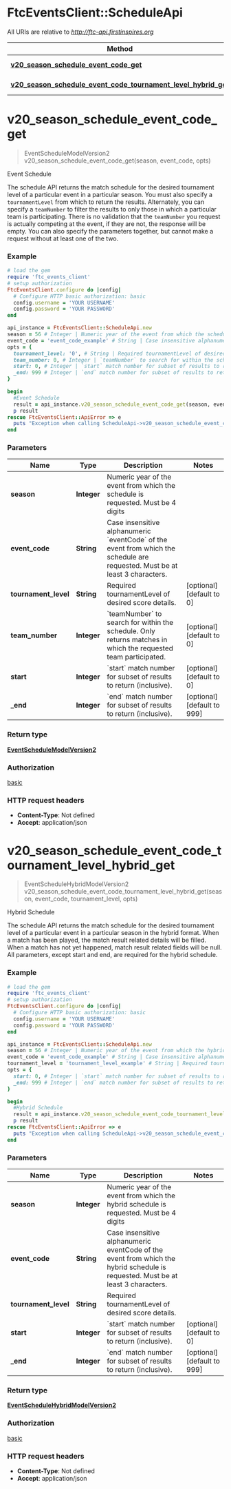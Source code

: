 # FtcEventsClient::ScheduleApi

All URIs are relative to *http://ftc-api.firstinspires.org*

Method | HTTP request | Description
------------- | ------------- | -------------
[**v20_season_schedule_event_code_get**](ScheduleApi.md#v20_season_schedule_event_code_get) | **GET** /v2.0/{season}/schedule/{eventCode} | Event Schedule
[**v20_season_schedule_event_code_tournament_level_hybrid_get**](ScheduleApi.md#v20_season_schedule_event_code_tournament_level_hybrid_get) | **GET** /v2.0/{season}/schedule/{eventCode}/{tournamentLevel}/hybrid | Hybrid Schedule

# **v20_season_schedule_event_code_get**
> EventScheduleModelVersion2 v20_season_schedule_event_code_get(season, event_code, opts)

Event Schedule

The schedule API returns the match schedule for the desired tournament level of a particular event in a particular season. You must also specify a `tournamentLevel` from which to return the results. Alternately, you can specify a `teamNumber` to filter the results to only those in which a particular team is participating. There is no validation that the `teamNumber` you request is actually competing at the event, if they are not, the response will be empty. You can also specify the parameters together, but cannot make a request without at least one of the two.

### Example
```ruby
# load the gem
require 'ftc_events_client'
# setup authorization
FtcEventsClient.configure do |config|
  # Configure HTTP basic authorization: basic
  config.username = 'YOUR USERNAME'
  config.password = 'YOUR PASSWORD'
end

api_instance = FtcEventsClient::ScheduleApi.new
season = 56 # Integer | Numeric year of the event from which the schedule is requested. Must be 4 digits
event_code = 'event_code_example' # String | Case insensitive alphanumeric `eventCode` of the event from which the schedule are requested. Must be at least 3 characters.
opts = { 
  tournament_level: '0', # String | Required tournamentLevel of desired score details.
  team_number: 0, # Integer | `teamNumber` to search for within the schedule. Only returns matches in which the requested team participated.
  start: 0, # Integer | `start` match number for subset of results to return (inclusive).
  _end: 999 # Integer | `end` match number for subset of results to return (inclusive).
}

begin
  #Event Schedule
  result = api_instance.v20_season_schedule_event_code_get(season, event_code, opts)
  p result
rescue FtcEventsClient::ApiError => e
  puts "Exception when calling ScheduleApi->v20_season_schedule_event_code_get: #{e}"
end
```

### Parameters

Name | Type | Description  | Notes
------------- | ------------- | ------------- | -------------
 **season** | **Integer**| Numeric year of the event from which the schedule is requested. Must be 4 digits | 
 **event_code** | **String**| Case insensitive alphanumeric &#x60;eventCode&#x60; of the event from which the schedule are requested. Must be at least 3 characters. | 
 **tournament_level** | **String**| Required tournamentLevel of desired score details. | [optional] [default to 0]
 **team_number** | **Integer**| &#x60;teamNumber&#x60; to search for within the schedule. Only returns matches in which the requested team participated. | [optional] [default to 0]
 **start** | **Integer**| &#x60;start&#x60; match number for subset of results to return (inclusive). | [optional] [default to 0]
 **_end** | **Integer**| &#x60;end&#x60; match number for subset of results to return (inclusive). | [optional] [default to 999]

### Return type

[**EventScheduleModelVersion2**](EventScheduleModelVersion2.md)

### Authorization

[basic](../README.md#basic)

### HTTP request headers

 - **Content-Type**: Not defined
 - **Accept**: application/json



# **v20_season_schedule_event_code_tournament_level_hybrid_get**
> EventScheduleHybridModelVersion2 v20_season_schedule_event_code_tournament_level_hybrid_get(season, event_code, tournament_level, opts)

Hybrid Schedule

The schedule API returns the match schedule for the desired tournament level of a particular event in a particular season in the hybrid format. When a match has been played, the match result related details will be filled. When a match has not yet happened, match result related fields will be null. All parameters, except start and end, are required for the hybrid schedule.

### Example
```ruby
# load the gem
require 'ftc_events_client'
# setup authorization
FtcEventsClient.configure do |config|
  # Configure HTTP basic authorization: basic
  config.username = 'YOUR USERNAME'
  config.password = 'YOUR PASSWORD'
end

api_instance = FtcEventsClient::ScheduleApi.new
season = 56 # Integer | Numeric year of the event from which the hybrid schedule is requested. Must be 4 digits
event_code = 'event_code_example' # String | Case insensitive alphanumeric eventCode of the event from which the hybrid schedule is requested. Must be at least 3 characters.
tournament_level = 'tournament_level_example' # String | Required tournamentLevel of desired score details.
opts = { 
  start: 0, # Integer | `start` match number for subset of results to return (inclusive).
  _end: 999 # Integer | `end` match number for subset of results to return (inclusive).
}

begin
  #Hybrid Schedule
  result = api_instance.v20_season_schedule_event_code_tournament_level_hybrid_get(season, event_code, tournament_level, opts)
  p result
rescue FtcEventsClient::ApiError => e
  puts "Exception when calling ScheduleApi->v20_season_schedule_event_code_tournament_level_hybrid_get: #{e}"
end
```

### Parameters

Name | Type | Description  | Notes
------------- | ------------- | ------------- | -------------
 **season** | **Integer**| Numeric year of the event from which the hybrid schedule is requested. Must be 4 digits | 
 **event_code** | **String**| Case insensitive alphanumeric eventCode of the event from which the hybrid schedule is requested. Must be at least 3 characters. | 
 **tournament_level** | **String**| Required tournamentLevel of desired score details. | 
 **start** | **Integer**| &#x60;start&#x60; match number for subset of results to return (inclusive). | [optional] [default to 0]
 **_end** | **Integer**| &#x60;end&#x60; match number for subset of results to return (inclusive). | [optional] [default to 999]

### Return type

[**EventScheduleHybridModelVersion2**](EventScheduleHybridModelVersion2.md)

### Authorization

[basic](../README.md#basic)

### HTTP request headers

 - **Content-Type**: Not defined
 - **Accept**: application/json



